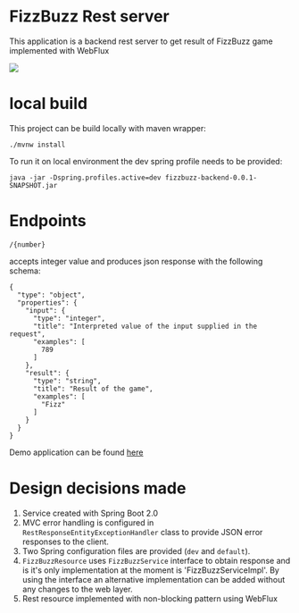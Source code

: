 # FizzBuzz Rest server
This application is a backend rest server to get result of FizzBuzz game implemented with WebFlux

<img src="https://circleci.com/gh/slavP/fizz-buzz-backend-webflux/tree/master.svg?style=shield&circle-token=595734f81675e67e5a226043379088ef0996e99d">

# local build

This project can be build locally with maven wrapper:

    ./mvnw install
    
To run it on local environment the dev spring profile needs to be provided:

    java -jar -Dspring.profiles.active=dev fizzbuzz-backend-0.0.1-SNAPSHOT.jar

# Endpoints

    /{number}

accepts integer value and produces json response with the following schema:

    {
      "type": "object",
      "properties": {
        "input": {
          "type": "integer",
          "title": "Interpreted value of the input supplied in the request",
          "examples": [
            789
          ]
        },
        "result": {
          "type": "string",
          "title": "Result of the game",
          "examples": [
            "Fizz"
          ]
        }
      }
    }

Demo application can be found [here] 

# Design decisions made
   1) Service created with Spring Boot 2.0
   2) MVC error handling is configured in `RestResponseEntityExceptionHandler` class to provide JSON error responses to the client.
   3) Two Spring configuration files are provided (`dev` and `default`).
   4) `FizzBuzzResource` uses `FizzBuzzService` interface to obtain response and is it's only implementation at the moment is 'FizzBuzzServiceImpl'. By using the interface an alternative implementation can be added without any changes to the web layer.
   5) Rest resource implemented with non-blocking pattern using WebFlux

[here]: https://fizz-buzz-backend-webflux.herokuapp.com/1
